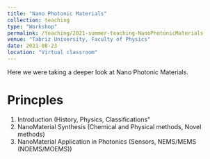 ```yaml
---
title: "Nano Photonic Materials"
collection: teaching
type: "Workshop"
permalink: /teaching/2021-summer-teaching-NanoPhotonicMaterials
venue: "Tabriz University, Faculty of Physics"
date: 2021-08-23
location: "Virtual classroom"
---
```


Here we were taking a deeper look at Nano Photonic Materials.

Princples
======
1) Introduction (History, Physics, Classifications"
2) NanoMaterial Synthesis (Chemical and Physical methods, Novel methods)
3) NanoMaterial Application in Photonics (Sensors, NEMS/MEMS (NOEMS/MOEMS))
